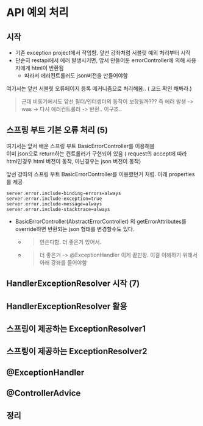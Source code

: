 # API 예외 처리

## 시작

- 기존 exception project에서 작업함. 앞선 강좌처럼 서블릿 예외 처리부터 시작
- 단순히 restapi에서 에러 발생시키면, 앞서 만들어둔 errorController에 의해 사용자에게 html이 반환됨
  - 따라서 에러컨트롤러도 json버전을 만들어야함
  
여기서는 앞선 서블릿 오류페이지 등록 메커니즘으로 처리해봄.. ( 코드 확인 해봐라.)

> 근데 비동기에서도 앞선 필터/인터셉터의 동작이 보장될까??? 즉 에러 발생 -> was -> 다시 에러컨트롤러 -> 반환.. 이구조.. 

## 스프링 부트 기본 오류 처리 (5)

여기서는 앞서 배운 스프링 부트 BasicErrorController를 이용해봄  
이미 json으로 return하는 컨트롤러가 구현되어 있음 ( request의 accept에 따라 html인경우 html 버전이 동작, 아닌경우는 json 버전이 동작)
  
앞선 강좌의 스프링 부트 BasicErrorController를 이용했던거 처럼. 아래 properties 를 제공

```
server.error.include-binding-errors=always 
server.error.include-exception=true 
server.error.include-message=always 
server.error.include-stacktrace=always
```
  
- BasicErrorController(AbstractErrorController) 의 getErrorAttributes를 override하면 반환되는 json 형태를 변경할수도 있다. 
  - > 안쓴다함. 더 좋은거 있어서. 
  - > 더 좋은거 -> @ExceptionHandler  이게 끝판왕. 이걸 이해하기 위해서 아래 강좌를 들어야함

## HandlerExceptionResolver 시작 (7)

## HandlerExceptionResolver 활용

## 스프링이 제공하는 ExceptionResolver1

## 스프링이 제공하는 ExceptionResolver2

## @ExceptionHandler

## @ControllerAdvice

## 정리
